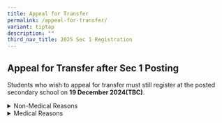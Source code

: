 ```yaml
---
title: Appeal for Transfer
permalink: /appeal-for-transfer/
variant: tiptap
description: ""
third_nav_title: 2025 Sec 1 Registration
---
```

<h2>Appeal for Transfer after Sec 1 Posting</h2>
<p>Students who wish to appeal for transfer must still register at the posted
secondary school on <strong>19 December 2024(TBC)</strong>.&nbsp;</p>
<div data-type="detailGroup" class="isomer-accordion isomer-accordion-white">
<details class="isomer-details">
<summary>Non-Medical Reasons</summary>
<div data-type="detailsContent" class="isomer-details-content">
<p>Students who are appealing&nbsp; for school transfer into Fairfield Methodist
School (Secondary) due to non-medical reasons, will need to submit their
appeal through this <a href="https://go.gov.sg/sec1appealfortransfer" rel="noopener nofollow" target="_blank">link</a>.
The transfer request form will be available from <strong>Thursday, 19&nbsp; December 2024, 12pm(TBC)</strong> You
will receive an email confirmation upon completing the form. All appeal
forms must reach the school <strong>by 5pm</strong> on <strong>Tuesday, 24 December 2024(TBC)</strong>&nbsp;
<br>
<br>Consideration for any transfer is based on the following:&nbsp;</p>
<ul>
<li>
<p>Student’s PSLE aggregate score must meet the school’s cut-off point of
the posting year.&nbsp;</p>
</li>
<li>
<p>The school has available vacancies.&nbsp;</p>
</li>
</ul>
</div>
</details>
<details class="isomer-details">
<summary>Medical Reasons</summary>
<div data-type="detailsContent" class="isomer-details-content">
<p>For students who request for <strong>school transfer out</strong>  <strong>due to medical reasons</strong>,
students will need to submit their appeal via email to <a href="https://about:blank/" rel="noopener noreferrer nofollow" target="_blank"><u>ong_huey_ying@schools.gov.sg</u></a> by <strong>20 December 2024</strong>, <strong>12pm(TBC)</strong>.
All appeals must be <strong>accompanied by relevant supporting documents</strong>,
such as medical reports and / or letters from doctors. Please refer to
<a href="https://about:blank/" rel="noopener noreferrer nofollow" target="_blank"><u>https://www.moe.gov.sg/secondary/s1-posting/results/appeal-for-school-transfer</u>
</a>for more information. The appeal results will only be made known to applicants
in <strong>early January 2025</strong> through FMS(S). Applicants should
continue to attend lessons at FMS(S) while waiting for the appeal results.&nbsp;&nbsp;</p>
</div>
</details>
</div>
<p></p>